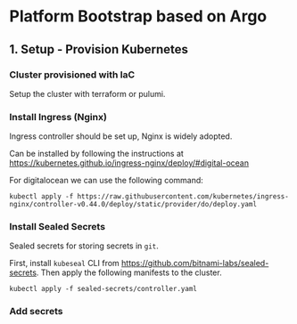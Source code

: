 # Platform Bootstrap based on Argo 

## 1. Setup - Provision Kubernetes

### Cluster provisioned with IaC

Setup the cluster with terraform or pulumi.

### Install Ingress (Nginx)

Ingress controller should be set up, Nginx is widely adopted.

Can be installed by following the instructions at https://kubernetes.github.io/ingress-nginx/deploy/#digital-ocean

For digitalocean we can use the following command:
```
kubectl apply -f https://raw.githubusercontent.com/kubernetes/ingress-nginx/controller-v0.44.0/deploy/static/provider/do/deploy.yaml
```

### Install Sealed Secrets

Sealed secrets for storing secrets in `git`.

First, install `kubeseal` CLI from https://github.com/bitnami-labs/sealed-secrets.
Then apply the following manifests to the cluster.

```
kubectl apply -f sealed-secrets/controller.yaml 
```

### Add secrets

